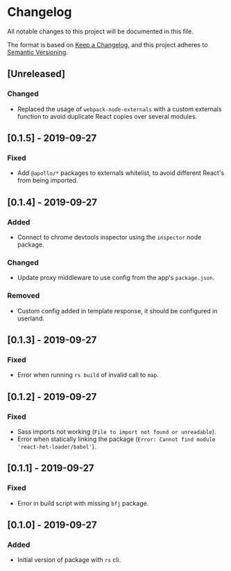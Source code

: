 # Changelog
All notable changes to this project will be documented in this file.

The format is based on [Keep a Changelog](https://keepachangelog.com/en/1.0.0/),
and this project adheres to [Semantic Versioning](https://semver.org/spec/v2.0.0.html).

## [Unreleased]
### Changed
- Replaced the usage of `webpack-node-externals` with a custom externals function to avoid duplicate
  React copies over several modules.

## [0.1.5] - 2019-09-27
### Fixed
- Add `@apollo/*` packages to externals whitelist, to avoid different React's from being imported.

## [0.1.4] - 2019-09-27
### Added
- Connect to chrome devtools inspector using the `inspector` node package.

### Changed
- Update proxy middleware to use config from the app's `package.json`.

### Removed
- Custom config added in template response, it should be configured in userland.

## [0.1.3] - 2019-09-27
### Fixed
- Error when running `rs build` of invalid call to `map`.

## [0.1.2] - 2019-09-27
### Fixed
- Sass imports not working (`File to import not found or unreadable`).
- Error when statically linking the package (`Error: Cannot find module 'react-hot-loader/babel'`).

## [0.1.1] - 2019-09-27
### Fixed
- Error in build script with missing `bfj` package.

## [0.1.0] - 2019-09-27
### Added
- Initial version of package with `rs` cli.

